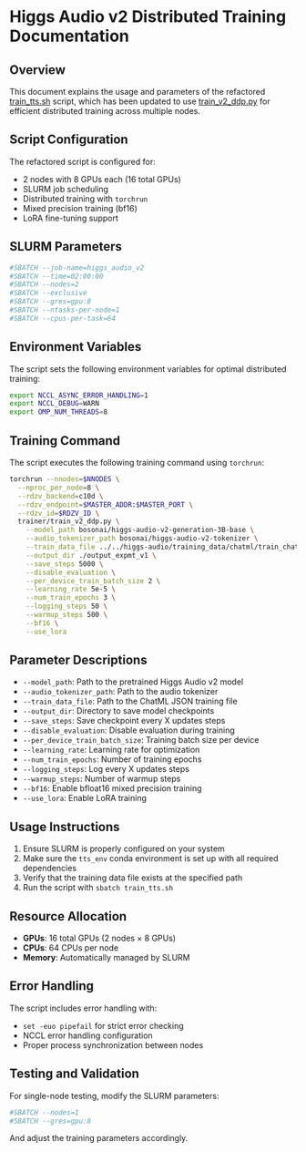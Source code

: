 # Higgs Audio v2 Distributed Training Documentation

## Overview

This document explains the usage and parameters of the refactored [train_tts.sh](file:///Users/vikram.solanki/Projects/exp/level1/speech_synth/train-higgs-audio/train_tts.sh) script, which has been updated to use [train_v2_ddp.py](file:///Users/vikram.solanki/Projects/exp/level1/speech_synth/train-higgs-audio/trainer/train_v2_ddp.py) for efficient distributed training across multiple nodes.

## Script Configuration

The refactored script is configured for:
- 2 nodes with 8 GPUs each (16 total GPUs)
- SLURM job scheduling
- Distributed training with `torchrun`
- Mixed precision training (bf16)
- LoRA fine-tuning support

## SLURM Parameters

```bash
#SBATCH --job-name=higgs_audio_v2
#SBATCH --time=02:00:00
#SBATCH --nodes=2
#SBATCH --exclusive
#SBATCH --gres=gpu:8
#SBATCH --ntasks-per-node=1
#SBATCH --cpus-per-task=64
```

## Environment Variables

The script sets the following environment variables for optimal distributed training:

```bash
export NCCL_ASYNC_ERROR_HANDLING=1
export NCCL_DEBUG=WARN
export OMP_NUM_THREADS=8
```

## Training Command

The script executes the following training command using `torchrun`:

```bash
torchrun --nnodes=$NNODES \
  --nproc_per_node=8 \
  --rdzv_backend=c10d \
  --rdzv_endpoint=$MASTER_ADDR:$MASTER_PORT \
  --rdzv_id=$RDZV_ID \
  trainer/train_v2_ddp.py \
    --model_path bosonai/higgs-audio-v2-generation-3B-base \
    --audio_tokenizer_path bosonai/higgs-audio-v2-tokenizer \
    --train_data_file ../../higgs-audio/training_data/chatml/train_chatml_samples.json \
    --output_dir ./output_expmt_v1 \
    --save_steps 5000 \
    --disable_evaluation \
    --per_device_train_batch_size 2 \
    --learning_rate 5e-5 \
    --num_train_epochs 3 \
    --logging_steps 50 \
    --warmup_steps 500 \
    --bf16 \
    --use_lora
```

## Parameter Descriptions

- `--model_path`: Path to the pretrained Higgs Audio v2 model
- `--audio_tokenizer_path`: Path to the audio tokenizer
- `--train_data_file`: Path to the ChatML JSON training file
- `--output_dir`: Directory to save model checkpoints
- `--save_steps`: Save checkpoint every X updates steps
- `--disable_evaluation`: Disable evaluation during training
- `--per_device_train_batch_size`: Training batch size per device
- `--learning_rate`: Learning rate for optimization
- `--num_train_epochs`: Number of training epochs
- `--logging_steps`: Log every X updates steps
- `--warmup_steps`: Number of warmup steps
- `--bf16`: Enable bfloat16 mixed precision training
- `--use_lora`: Enable LoRA training

## Usage Instructions

1. Ensure SLURM is properly configured on your system
2. Make sure the `tts_env` conda environment is set up with all required dependencies
3. Verify that the training data file exists at the specified path
4. Run the script with `sbatch train_tts.sh`

## Resource Allocation

- **GPUs**: 16 total GPUs (2 nodes × 8 GPUs)
- **CPUs**: 64 CPUs per node
- **Memory**: Automatically managed by SLURM

## Error Handling

The script includes error handling with:
- `set -euo pipefail` for strict error checking
- NCCL error handling configuration
- Proper process synchronization between nodes

## Testing and Validation

For single-node testing, modify the SLURM parameters:
```bash
#SBATCH --nodes=1
#SBATCH --gres=gpu:8
```

And adjust the training parameters accordingly.